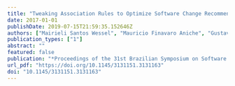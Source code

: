 ```yaml
---
title: "Tweaking Association Rules to Optimize Software Change Recommendations"
date: 2017-01-01
publishDate: 2019-07-15T21:59:35.152646Z
authors: ["Mairieli Santos Wessel", "Mauricio Finavaro Aniche", "Gustavo Ansaldi Oliva", "Marco Aurélio Gerosa", "Igor Scaliante Wiese"]
publication_types: ["1"]
abstract: ""
featured: false
publication: "*Proceedings of the 31st Brazilian Symposium on Software Engineering, SBES 2017, Fortaleza, CE, Brazil, September 20-22, 2017*"
url_pdf: "https://doi.org/10.1145/3131151.3131163"
doi: "10.1145/3131151.3131163"
---
```


